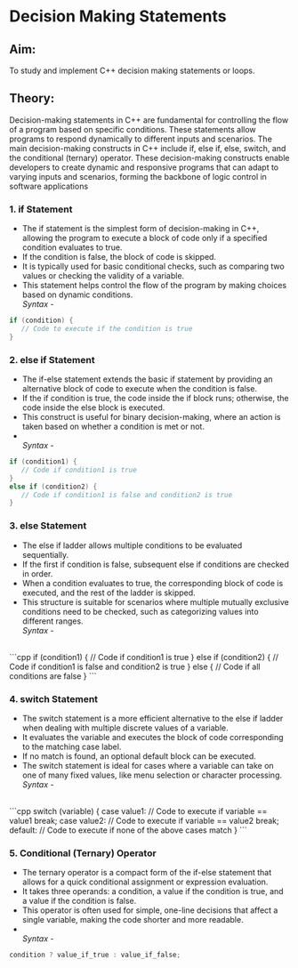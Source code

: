 # Decision Making Statements
## Aim: 
To study and implement C++ decision making statements or loops.

## Theory:
Decision-making statements in C++ are fundamental for controlling the flow of a program based on specific conditions. These statements allow programs to respond dynamically to different inputs and scenarios. The main decision-making constructs in C++ include if, else if, else, switch, and the conditional (ternary) operator. These decision-making constructs enable developers to create dynamic and responsive programs that can adapt to varying inputs and scenarios, forming the backbone of logic control in software applications
### 1. if Statement
- The if statement is the simplest form of decision-making in C++, allowing the program to execute a block of code only if a specified condition evaluates to true.
- If the condition is false, the block of code is skipped.
- It is typically used for basic conditional checks, such as comparing two values or checking the validity of a variable.
- This statement helps control the flow of the program by making choices based on dynamic conditions.<br/>*Syntax -*<br/>
```cpp
if (condition) {
   // Code to execute if the condition is true
}
```

### 2. else if Statement
- The if-else statement extends the basic if statement by providing an alternative block of code to execute when the condition is false.
- If the if condition is true, the code inside the if block runs; otherwise, the code inside the else block is executed.
- This construct is useful for binary decision-making, where an action is taken based on whether a condition is met or not.
- <br/>*Syntax -*
```cpp
if (condition1) {
   // Code if condition1 is true
} 
else if (condition2) {
   // Code if condition1 is false and condition2 is true
}
```

### 3. else Statement
- The else if ladder allows multiple conditions to be evaluated sequentially.
- If the first if condition is false, subsequent else if conditions are checked in order.
- When a condition evaluates to true, the corresponding block of code is executed, and the rest of the ladder is skipped.
- This structure is suitable for scenarios where multiple mutually exclusive conditions need to be checked, such as categorizing values into different ranges.<br/>*Syntax -*
<br/>
```cpp
if (condition1) {
    // Code if condition1 is true
}
else if (condition2) {
    // Code if condition1 is false and condition2 is true
}
else {
    // Code if all conditions are false
}
```

### 4. switch Statement
- The switch statement is a more efficient alternative to the else if ladder when dealing with multiple discrete values of a variable.
- It evaluates the variable and executes the block of code corresponding to the matching case label.
- If no match is found, an optional default block can be executed.
- The switch statement is ideal for cases where a variable can take on one of many fixed values, like menu selection or character processing.<br/>*Syntax -*
<br/>
```cpp
switch (variable) {
    case value1:
        // Code to execute if variable == value1
        break;
    case value2:
        // Code to execute if variable == value2
        break;
    default:
        // Code to execute if none of the above cases match
}
```

### 5. Conditional (Ternary) Operator
- The ternary operator is a compact form of the if-else statement that allows for a quick conditional assignment or expression evaluation.
- It takes three operands: a condition, a value if the condition is true, and a value if the condition is false.
- This operator is often used for simple, one-line decisions that affect a single variable, making the code shorter and more readable.
- <br/>*Syntax -*
```cpp
condition ? value_if_true : value_if_false;
```
